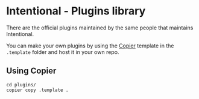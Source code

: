 # Intentional - Plugins library

There are the official plugins maintained by the same people that maintains Intentional.

You can make your own plugins by using the [Copier](https://copier.readthedocs.io) template in the `.template` folder and host it in your own repo.

## Using Copier

```
cd plugins/
copier copy .template .
```
